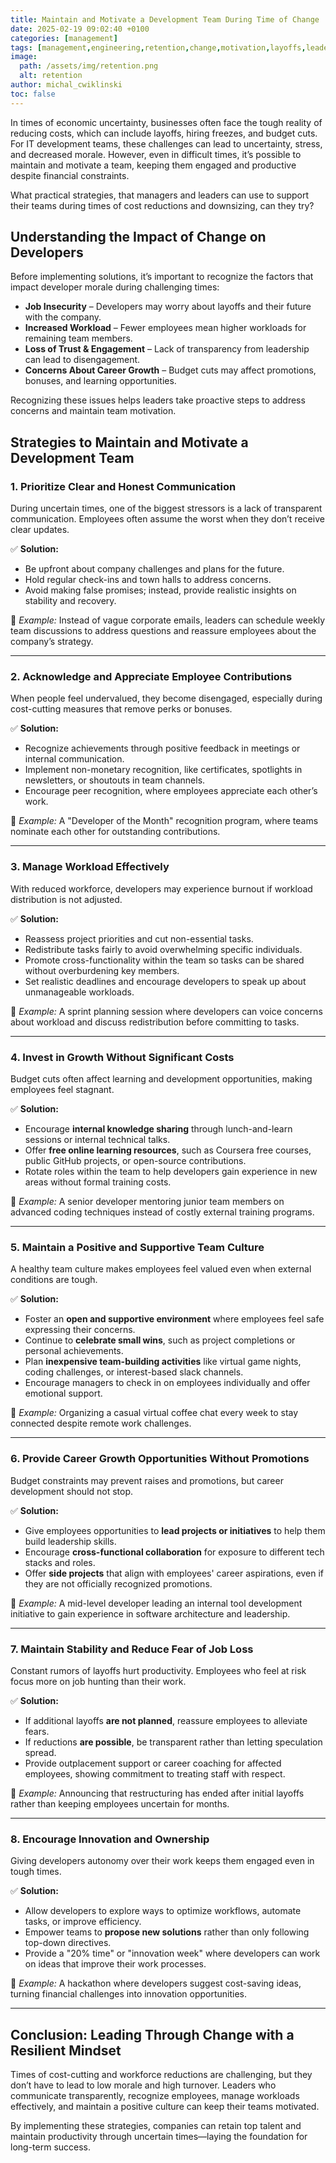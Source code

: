 ```yaml
---
title: Maintain and Motivate a Development Team During Time of Change
date: 2025-02-19 09:02:40 +0100
categories: [management]
tags: [management,engineering,retention,change,motivation,layoffs,leadership,changemanagement]
image:
  path: /assets/img/retention.png
  alt: retention
author: michal_cwiklinski
toc: false
---
```


In times of economic uncertainty, businesses often face the tough reality of reducing costs, which can include layoffs, hiring freezes, and budget cuts. For IT development teams, these challenges can lead to uncertainty, stress, and decreased morale. However, even in difficult times, it’s possible to maintain and motivate a team, keeping them engaged and productive despite financial constraints.  

What practical strategies, that managers and leaders can use to support their teams during times of cost reductions and downsizing, can they try?

## Understanding the Impact of Change on Developers

Before implementing solutions, it’s important to recognize the factors that impact developer morale during challenging times:  

- **Job Insecurity** – Developers may worry about layoffs and their future with the company.  
- **Increased Workload** – Fewer employees mean higher workloads for remaining team members.  
- **Loss of Trust & Engagement** – Lack of transparency from leadership can lead to disengagement.  
- **Concerns About Career Growth** – Budget cuts may affect promotions, bonuses, and learning opportunities.  

Recognizing these issues helps leaders take proactive steps to address concerns and maintain team motivation.  

## Strategies to Maintain and Motivate a Development Team

### **1. Prioritize Clear and Honest Communication**  
During uncertain times, one of the biggest stressors is a lack of transparent communication. Employees often assume the worst when they don’t receive clear updates.  

✅ **Solution:**  
- Be upfront about company challenges and plans for the future.  
- Hold regular check-ins and town halls to address concerns.  
- Avoid making false promises; instead, provide realistic insights on stability and recovery.  

🔹 *Example:* Instead of vague corporate emails, leaders can schedule weekly team discussions to address questions and reassure employees about the company’s strategy.  

---

### 2. Acknowledge and Appreciate Employee Contributions
When people feel undervalued, they become disengaged, especially during cost-cutting measures that remove perks or bonuses.  

✅ **Solution:**  
- Recognize achievements through positive feedback in meetings or internal communication.  
- Implement non-monetary recognition, like certificates, spotlights in newsletters, or shoutouts in team channels.  
- Encourage peer recognition, where employees appreciate each other’s work.  

🔹 *Example:* A "Developer of the Month" recognition program, where teams nominate each other for outstanding contributions.  

---

### 3. Manage Workload Effectively 
With reduced workforce, developers may experience burnout if workload distribution is not adjusted.  

✅ **Solution:**  
- Reassess project priorities and cut non-essential tasks.  
- Redistribute tasks fairly to avoid overwhelming specific individuals.  
- Promote cross-functionality within the team so tasks can be shared without overburdening key members.  
- Set realistic deadlines and encourage developers to speak up about unmanageable workloads.  

🔹 *Example:* A sprint planning session where developers can voice concerns about workload and discuss redistribution before committing to tasks.  

---

### 4. Invest in Growth Without Significant Costs
  
Budget cuts often affect learning and development opportunities, making employees feel stagnant.  

✅ **Solution:**  
- Encourage **internal knowledge sharing** through lunch-and-learn sessions or internal technical talks.  
- Offer **free online learning resources**, such as Coursera free courses, public GitHub projects, or open-source contributions.  
- Rotate roles within the team to help developers gain experience in new areas without formal training costs.  

🔹 *Example:* A senior developer mentoring junior team members on advanced coding techniques instead of costly external training programs.  

---

### 5. Maintain a Positive and Supportive Team Culture  
A healthy team culture makes employees feel valued even when external conditions are tough.  

✅ **Solution:**  
- Foster an **open and supportive environment** where employees feel safe expressing their concerns.  
- Continue to **celebrate small wins**, such as project completions or personal achievements.  
- Plan **inexpensive team-building activities** like virtual game nights, coding challenges, or interest-based slack channels.  
- Encourage managers to check in on employees individually and offer emotional support.  

🔹 *Example:* Organizing a casual virtual coffee chat every week to stay connected despite remote work challenges.  

---

### **6. Provide Career Growth Opportunities Without Promotions**  
Budget constraints may prevent raises and promotions, but career development should not stop.  

✅ **Solution:**  
- Give employees opportunities to **lead projects or initiatives** to help them build leadership skills.  
- Encourage **cross-functional collaboration** for exposure to different tech stacks and roles.  
- Offer **side projects** that align with employees' career aspirations, even if they are not officially recognized promotions.  

🔹 *Example:* A mid-level developer leading an internal tool development initiative to gain experience in software architecture and leadership.  

---

### 7. Maintain Stability and Reduce Fear of Job Loss  
Constant rumors of layoffs hurt productivity. Employees who feel at risk focus more on job hunting than their work.  

✅ **Solution:**  
- If additional layoffs **are not planned**, reassure employees to alleviate fears.  
- If reductions **are possible**, be transparent rather than letting speculation spread.  
- Provide outplacement support or career coaching for affected employees, showing commitment to treating staff with respect.  

🔹 *Example:* Announcing that restructuring has ended after initial layoffs rather than keeping employees uncertain for months.  

---

### 8. Encourage Innovation and Ownership
 
Giving developers autonomy over their work keeps them engaged even in tough times.  

✅ **Solution:**  
- Allow developers to explore ways to optimize workflows, automate tasks, or improve efficiency.  
- Empower teams to **propose new solutions** rather than only following top-down directives.  
- Provide a "20% time" or "innovation week" where developers can work on ideas that improve their work processes.  

🔹 *Example:* A hackathon where developers suggest cost-saving ideas, turning financial challenges into innovation opportunities.  

---

## **Conclusion: Leading Through Change with a Resilient Mindset**  

Times of cost-cutting and workforce reductions are challenging, but they don’t have to lead to low morale and high turnover. Leaders who communicate transparently, recognize employees, manage workloads effectively, and maintain a positive culture can keep their teams motivated.  

By implementing these strategies, companies can retain top talent and maintain productivity through uncertain times—laying the foundation for long-term success.  